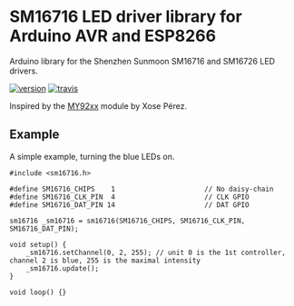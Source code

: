 # SM16716 LED driver library for Arduino AVR and ESP8266

Arduino library for the Shenzhen Sunmoon SM16716 and SM16726 LED drivers.

[![version](https://img.shields.io/badge/version-1.0.0-brightgreen.svg)](CHANGELOG.md)
[![travis](https://travis-ci.org/gsimon75/sm16716.svg?branch=master)](https://travis-ci.org/gsimon75/sm16716)

Inspired by the [MY92xx](https://github.com/xoseperez/my92xx.git) module by Xose Pérez.


## Example

A simple example, turning the blue LEDs on.

```
#include <sm16716.h>

#define SM16716_CHIPS    1                      // No daisy-chain
#define SM16716_CLK_PIN  4                      // CLK GPIO
#define SM16716_DAT_PIN 14                      // DAT GPIO

sm16716 _sm16716 = sm16716(SM16716_CHIPS, SM16716_CLK_PIN, SM16716_DAT_PIN);

void setup() {
    _sm16716.setChannel(0, 2, 255); // unit 0 is the 1st controller, channel 2 is blue, 255 is the maximal intensity
    _sm16716.update();
}

void loop() {}

```
